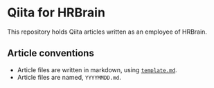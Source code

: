 # Qiita for HRBrain
This repository holds Qiita articles written as an employee of HRBrain.

## Article conventions
- Article files are written in markdown, using [`template.md`](https://github.com/pasca-l/qiita-hrbrain/blob/main/template.md).
- Article files are named, `YYYYMMDD.md`.
